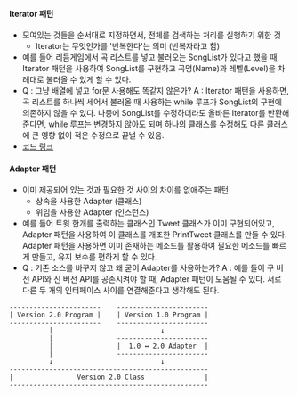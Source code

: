 #### Iterator 패턴

*   모여있는 것들을 순서대로 지정하면서, 전체를 검색하는 처리를 실행하기 위한 것
    *   Iterator는 무엇인가를 '반복한다'는 의미 (반복자라고 함)
*   예를 들어 리듬게임에서 곡 리스트를 넣고 불러오는 SongList가 있다고 했을 때, Iterator 패턴을 사용하여 SongList를 구현하고 곡명(Name)과 레벨(Level)을 차례대로 불러올 수 있게 할 수 있다.
*   Q : 그냥 배열에 넣고 for문 사용해도 똑같지 않은가?
    A : Iterator 패턴을 사용하면, 곡 리스트를 하나씩 세어서 불러올 때 사용하는 while 루프가 SongList의 구현에 의존하지 않을 수 있다.
    나중에 SongList를 수정하더라도 올바른 Iterator를 반환해준다면, while 루프는 변경하지 않아도 되며 하나의 클래스를 수정해도 다른 클래스에 큰 영향 없이 적은 수정으로 끝낼 수 있음.
*   [코드 링크](https://github.com/joshua-qa/practice-java/tree/master/DesignPattern/Iterator)



#### Adapter 패턴

*   이미 제공되어 있는 것과 필요한 것 사이의 차이를 없애주는 패턴
    *   상속을 사용한 Adapter (클래스)
    *   위임을 사용한 Adapter (인스턴스)
*   예를 들어 트윗 한개를 출력하는 클래스인 Tweet 클래스가 이미 구현되어있고, Adapter 패턴을 사용하여 이 클래스를 개조한 PrintTweet 클래스를 만들 수 있다.
    Adapter 패턴을 사용하면 이미 존재하는 메소드를 활용하여 필요한 메소드를 빠르게 만들고, 유지 보수를 편하게 할 수 있다.
*   Q : 기존 소스를 바꾸지 않고 왜 굳이 Adapter를 사용하는가?
    A : 예를 들어 구 버전 API와 신 버전 API를 공존시켜야 할 때, Adapter 패턴이 도움될 수 있다. 서로 다른 두 개의 인터페이스 사이를 연결해준다고 생각해도 된다.

```
-----------------------    -----------------------
| Version 2.0 Program |    | Version 1.0 Program |
-----------------------    -----------------------
          |                           ↓
          |                -----------------------
          |                |  1.0 ↔ 2.0 Adapter  |
          |                -----------------------
          ↓                           ↓
--------------------------------------------------
|                Version 2.0 Class               |
--------------------------------------------------
```

